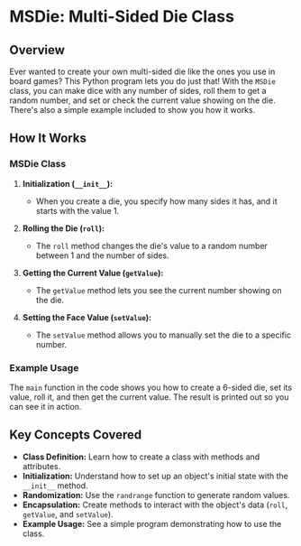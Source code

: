 # MSDie: Multi-Sided Die Class

## Overview

Ever wanted to create your own multi-sided die like the ones you use in board games? This Python program lets you do just that! With the `MSDie` class, you can make dice with any number of sides, roll them to get a random number, and set or check the current value showing on the die. There's also a simple example included to show you how it works.

## How It Works

### MSDie Class

1. **Initialization (`__init__`):**
   - When you create a die, you specify how many sides it has, and it starts with the value 1.

2. **Rolling the Die (`roll`):**
   - The `roll` method changes the die's value to a random number between 1 and the number of sides.

3. **Getting the Current Value (`getValue`):**
   - The `getValue` method lets you see the current number showing on the die.

4. **Setting the Face Value (`setValue`):**
   - The `setValue` method allows you to manually set the die to a specific number.

### Example Usage

The `main` function in the code shows you how to create a 6-sided die, set its value, roll it, and then get the current value. The result is printed out so you can see it in action.

## Key Concepts Covered

- **Class Definition:** Learn how to create a class with methods and attributes.
- **Initialization:** Understand how to set up an object's initial state with the `__init__` method.
- **Randomization:** Use the `randrange` function to generate random values.
- **Encapsulation:** Create methods to interact with the object's data (`roll`, `getValue`, and `setValue`).
- **Example Usage:** See a simple program demonstrating how to use the class.
